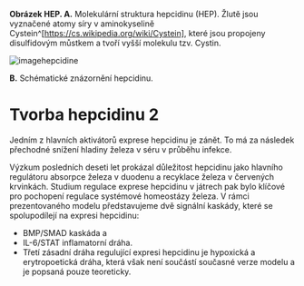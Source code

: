 <div class="w3-row">
<div class="w3-half w3-center">

<bdl-pdb-pdbe-molstar id="pdb1m4e" molecule-id="1m4e" hide-controls="true" height="500px"  visual-style="ball-and-stick"></bdl-pdb-pdbe-molstar>
**Obrázek HEP. A.** Molekulární struktura hepcidinu (HEP). Žlutě jsou vyznačené atomy síry v aminokyselině Cystein^[https://cs.wikipedia.org/wiki/Cystein], které jsou propojeny disulfidovým můstkem a tvoří vyšší molekulu tzv. Cystin. 

![imagehepcidine](imagehepcidine.png)

**B.** Schématické znázornění hepcidinu.


</div>
<div class="w3-half w3-justify w3-padding">

# Tvorba hepcidinu 2

Jedním z hlavních aktivátorů exprese hepcidinu je zánět. To má za následek přechodné snížení hladiny železa v séru v průběhu infekce. 

Výzkum posledních deseti let prokázal důležitost hepcidinu jako hlavního regulátoru absorpce železa v duodenu a recyklace železa v červených krvinkách. Studium regulace exprese hepcidinu v játrech pak bylo klíčové pro pochopení regulace systémové homeostázy železa. V rámci prezentovaného modelu představujeme dvě signální kaskády, které se spolupodílejí na expresi hepcidinu: 
- BMP/SMAD kaskáda a 
- IL-6/STAT inflamatorní dráha. 
- Třetí zásadní dráha regulující expresi hepcidinu je hypoxická a erytropoetická dráha, která však není součástí současné verze modelu a je popsaná pouze teoreticky. 

</div>
</div>
